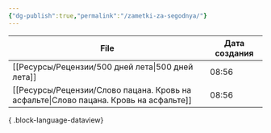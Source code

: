 ```yaml
---
{"dg-publish":true,"permalink":"/zametki-za-segodnya/"}
---
```


| File                                                                                     | Дата создания |
| ---------------------------------------------------------------------------------------- | ------------- |
| [[Ресурсы/Рецензии/500 дней лета\|500 дней лета]]                                     | 08:56         |
| [[Ресурсы/Рецензии/Слово пацана. Кровь на асфальте\|Слово пацана. Кровь на асфальте]] | 08:56         |

{ .block-language-dataview}


